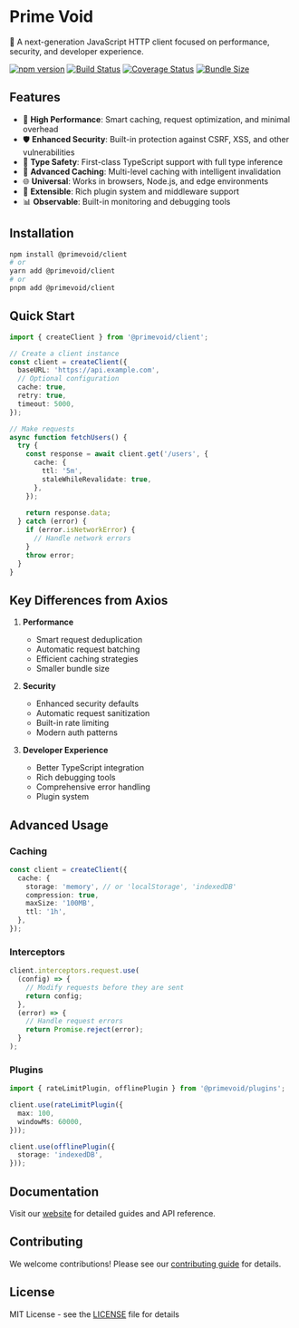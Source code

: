 # Prime Void

🚀 A next-generation JavaScript HTTP client focused on performance, security, and developer experience.

[![npm version](https://img.shields.io/npm/v/@primevoid/client.svg)](https://www.npmjs.com/package/@primevoid/client)
[![Build Status](https://img.shields.io/travis/Prime-Void/client/master.svg)](https://github.com/Prime-Void/client)
[![Coverage Status](https://img.shields.io/codecov/c/github/Prime-Void/client.svg)](https://github.com/Prime-Void/client)
[![Bundle Size](https://img.shields.io/bundlephobia/minzip/@primevoid/client)](https://bundlephobia.com/result?p=@primevoid/client)

## Features

- 🚄 **High Performance**: Smart caching, request optimization, and minimal overhead
- 🛡️ **Enhanced Security**: Built-in protection against CSRF, XSS, and other vulnerabilities
- 🎯 **Type Safety**: First-class TypeScript support with full type inference
- 🔄 **Advanced Caching**: Multi-level caching with intelligent invalidation
- 🌐 **Universal**: Works in browsers, Node.js, and edge environments
- 🔌 **Extensible**: Rich plugin system and middleware support
- 📊 **Observable**: Built-in monitoring and debugging tools

## Installation

```bash
npm install @primevoid/client
# or
yarn add @primevoid/client
# or
pnpm add @primevoid/client
```

## Quick Start

```typescript
import { createClient } from '@primevoid/client';

// Create a client instance
const client = createClient({
  baseURL: 'https://api.example.com',
  // Optional configuration
  cache: true,
  retry: true,
  timeout: 5000,
});

// Make requests
async function fetchUsers() {
  try {
    const response = await client.get('/users', {
      cache: {
        ttl: '5m',
        staleWhileRevalidate: true,
      },
    });
    
    return response.data;
  } catch (error) {
    if (error.isNetworkError) {
      // Handle network errors
    }
    throw error;
  }
}
```

## Key Differences from Axios

1. **Performance**
   - Smart request deduplication
   - Automatic request batching
   - Efficient caching strategies
   - Smaller bundle size

2. **Security**
   - Enhanced security defaults
   - Automatic request sanitization
   - Built-in rate limiting
   - Modern auth patterns

3. **Developer Experience**
   - Better TypeScript integration
   - Rich debugging tools
   - Comprehensive error handling
   - Plugin system

## Advanced Usage

### Caching

```typescript
const client = createClient({
  cache: {
    storage: 'memory', // or 'localStorage', 'indexedDB'
    compression: true,
    maxSize: '100MB',
    ttl: '1h',
  },
});
```

### Interceptors

```typescript
client.interceptors.request.use(
  (config) => {
    // Modify requests before they are sent
    return config;
  },
  (error) => {
    // Handle request errors
    return Promise.reject(error);
  }
);
```

### Plugins

```typescript
import { rateLimitPlugin, offlinePlugin } from '@primevoid/plugins';

client.use(rateLimitPlugin({
  max: 100,
  windowMs: 60000,
}));

client.use(offlinePlugin({
  storage: 'indexedDB',
}));
```

## Documentation

Visit our [website](https://primevoid.com) for detailed guides and API reference.

## Contributing

We welcome contributions! Please see our [contributing guide](https://github.com/Prime-Void/client/blob/main/CONTRIBUTING.md) for details.

## License

MIT License - see the [LICENSE](https://github.com/Prime-Void/client/blob/main/LICENSE) file for details
